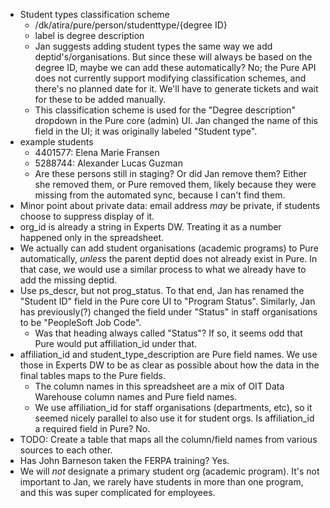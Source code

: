 * Student types classification scheme
  * /dk/atira/pure/person/studenttype/{degree ID}
  * label is degree description
  * Jan suggests adding student types the same way we add deptid's/organisations. But since these will
    always be based on the degree ID, maybe we can add these automatically? No; the Pure API does not
    currently support modifying classification schemes, and there's no planned date for it. We'll have to
    generate tickets and wait for these to be added manually.
  * This classification scheme is used for the "Degree description" dropdown in the Pure core (admin) UI.
    Jan changed the name of this field in the UI; it was originally labeled "Student type".
* example students
  * 4401577: Elena Marie Fransen
  * 5288744: Alexander Lucas Guzman
  * Are these persons still in staging? Or did Jan remove them? Either she removed them, or Pure removed them,
    likely because they were missing from the automated sync, because I can't find them.
* Minor point about private data: email address _may_ be private, if students choose to suppress display of it.
* org_id is already a string in Experts DW. Treating it as a number happened only in the spreadsheet.
* We actually can add student organisations (academic programs) to Pure automatically, _unless_ the parent deptid
  does not already exist in Pure. In that case, we would use a similar process to what we already have to add the missing deptid.
* Use ps_descr, but not prog_status. To that end, Jan has renamed the "Student ID" field in the Pure core UI to "Program Status".
  Similarly, Jan has previously(?) changed the field under "Status" in staff organisations to be "PeopleSoft Job Code".
  * Was that heading always called "Status"? If so, it seems odd that Pure would put affiliation_id under that.
* affiliation_id and student_type_description are Pure field names. We use those in Experts DW to be as clear as possible
  about how the data in the final tables maps to the Pure fields.
  * The column names in this spreadsheet are a mix of OIT Data Warehouse column names and Pure field names.
  * We use affiliation_id for staff organisations (departments, etc), so it seemed nicely parallel to also use it
    for student orgs. Is affiliation_id a required field in Pure? No.
* TODO: Create a table that maps all the column/field names from various sources to each other.
* Has John Barneson taken the FERPA training? Yes.
* We will _not_ designate a primary student org (academic program). It's not important to Jan, we rarely have students
  in more than one program, and this was super complicated for employees.

